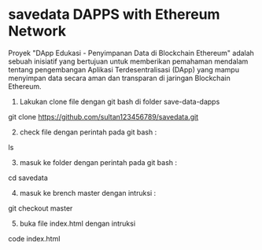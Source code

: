 # savedata DAPPS with Ethereum Network
Proyek "DApp Edukasi - Penyimpanan Data di Blockchain Ethereum" adalah sebuah inisiatif yang bertujuan untuk memberikan pemahaman mendalam tentang pengembangan Aplikasi Terdesentralisasi (DApp) yang mampu menyimpan data secara aman dan transparan di jaringan Blockchain Ethereum. 

1. Lakukan clone file dengan git bash di folder save-data-dapps

git clone https://github.com/sultan123456789/savedata.git

2. check file dengan perintah pada git bash :

ls

3. masuk ke folder dengan perintah pada git bash :

cd savedata

4. masuk ke brench master dengan intruksi :

git checkout master

5. buka file index.html dengan intruksi 

code index.html




